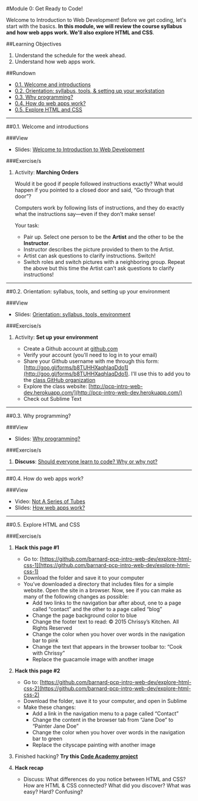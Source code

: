 #Module 0: Get Ready to Code!

Welcome to Introduction to Web Development! Before we get coding, let's start with the basics. **In this module, we will review the course syllabus and how web apps work. We'll also explore HTML and CSS**.

##Learning Objectives

1. Understand the schedule for the week ahead.
2. Understand how web apps work.

##Rundown

- [0.1. Welcome and introductions](#01-welcome)
- [0.2. Orientation: syllabus, tools, & setting up your workstation](#02-orientation)
- [0.3. Why programming?](#03-whyprogramming)
- [0.4. How do web apps work?](#04-webapps)
- [0.5. Explore HTML and CSS](#05-explore)

<hr height="10px">

##<a id="01-welcome">0.1. Welcome and introductions</a>

###View

- Slides: [Welcome to Introduction to Web Development](https://docs.google.com/presentation/d/1cpWMNOSxkAbZn6uDHEjgzqoMMqEFQVhVScTznWvZ4BI/edit?usp=sharing)

###Exercise/s

1. Activity: **Marching Orders**

	Would it be good if people followed instructions exactly?  What would happen if you pointed to a closed door and said, “Go through that door”?

	Computers work by following lists of instructions, and they do exactly what the instructions say—even if they don’t make sense! 

	Your task: 

	- Pair up.  Select one person to be the **Artist** and the other to be the **Instructor**.
	- Instructor describes the picture provided to them to the Artist.  
	- Artist can ask questions to clarify instructions.
	Switch! 
	- Switch roles and switch pictures with a neighboring group.  Repeat the above but this time the Artist can’t ask questions to clarify instructions!


<hr height="10px">

##<a id="02-orientation">0.2. Orientation: syllabus, tools, and setting up your environment</a>

###View

- Slides: [Orientation: syllabus, tools, environment](https://docs.google.com/presentation/d/1WVnJt0ur9kBi7l6xPQRnpu67CL7PTsil6z8dOcXfnlg/edit?usp=sharing)

###Exercise/s

1. Activity: **Set up your environment**

	- Create a Github account at [github.com](http://github.com)
	- Verify your account (you'll need to log in to your email)
	- Share your Github username with me through this form: [http://goo.gl/forms/b8TUHHXaqhIaqDdo1](http://goo.gl/forms/b8TUHHXaqhIaqDdo1).  I'll use this to add you to the [class GitHub organization](https://github.com/barnard-pcp-intro-web-dev)
	- Explore the class website: [http://pcp-intro-web-dev.herokuapp.com/](http://pcp-intro-web-dev.herokuapp.com/)
	- Check out Sublime Text


<hr height="10px">
##<a id="03-whyprogramming">0.3. Why programming?</a>

###View

- Slides: [Why programming?](https://docs.google.com/presentation/d/1HjnXxxPWFiiBMXAUj2nvxpaW4DcyhM8BnDcEFwDdoUA/edit?usp=sharing)

###Exercise/s

1. **Discuss**: [Should everyone learn to code? Why or why not?](https://docs.google.com/presentation/d/1HjnXxxPWFiiBMXAUj2nvxpaW4DcyhM8BnDcEFwDdoUA/edit#slide=id.p25)


<hr height="10px">

##<a id="04-webapps">0.4. How do web apps work?</a>

###View

- Video: [Not A Series of Tubes](http://www.dontfeartheinternet.com/01-not-tubes/)
- Slides: [How web apps work?](https://docs.google.com/presentation/d/1nD2URn3pOJA05asZugnfq5-m8HRDjt4dl5hjl0Bzln8/edit?usp=sharing) 


<hr height="10px">

##<a id="05-explore">0.5. Explore HTML and CSS</a>

###Exercise/s

1. **Hack this page #1**

	- Go to: [https://github.com/barnard-pcp-intro-web-dev/explore-html-css-1](https://github.com/barnard-pcp-intro-web-dev/explore-html-css-1)
	- Download the folder and save it to your computer
	- You’ve downloaded a directory that includes files for a simple website. Open the site in a browser. Now, see if you can make as many of the following changes as possible: 
		- Add two links to the navigation bar after about, one to a page called “contact” and the other to a page called “blog”
		- Change the page background color to blue
		- Change the footer text to read: © 2015 Chrissy’s Kitchen. All Rights Reserved
		- Change the color when you hover over words in the navigation bar to pink
		- Change the text that appears in the browser toolbar to: “Cook with Chrissy” 
		- Replace the guacamole image with another image
  
2. **Hack this page #2**

	- Go to: [https://github.com/barnard-pcp-intro-web-dev/explore-html-css-2](https://github.com/barnard-pcp-intro-web-dev/explore-html-css-2)
	- Download the folder, save it to your computer, and open in Sublime
	- Make these changes:
		- Add a link in the navigation menu to a page called “Contact”
		- Change the content in the browser tab from “Jane Doe” to “Painter Jane Doe”
		- Change the color when you hover over words in the navigation bar to green 
		- Replace the cityscape painting with another image

3. Finished hacking? **Try this [Code Academy project](https://www.codecademy.com/courses/my-first-webpage/0/1)**

4. **Hack recap**

	- Discuss: 
		What differences do you notice between HTML and CSS? How are HTML & CSS connected? What did you discover? What was easy? Hard? Confusing?